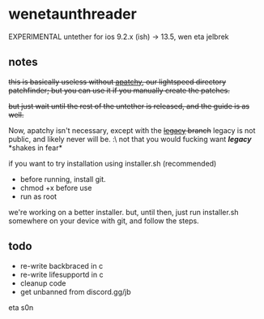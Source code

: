# wenetaunthreader
EXPERIMENTAL untether for ios 9.2.x (ish) -> 13.5, wen eta jelbrek

## notes
~~this is basically useless without [apatchy](https://www.github.com/spacepilotAV/apatchy), our lightspeed directory patchfinder; but you can use it if you manually create the patches.~~

~~but just wait until the rest of the untether is released, and the guide is as well.~~

Now, apatchy isn't necessary, except with the ~~[legacy](https://github.com/spacepilotAV/wenetaunthreader/tree/legacy) branch~~ legacy is not public, and likely never will be. :\\    not that you would fucking want ***legacy*** \*shakes in fear\*


if you want to try installation using installer.sh (recommended)

* before running, install git. 
* chmod +x before use
* run as root

we're working on a better installer. but, until then, just run installer.sh somewhere on your device with git, and follow the steps. 

## todo

* re-write backbraced in c
* re-write lifesupportd in c
* cleanup code
* get unbanned from discord.gg/jb

eta s0n
